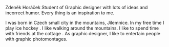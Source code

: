 Zdeněk Horáček
Student of Graphic designer with lots of ideas and incorrect humor. Every thing is an inspiration to me.

I was born in Czech small city in the mountains, Jilemnice. In my free time I play ice hockey . I like walking around the mountains. I like to spend time with friends at the cottage .  As graphic designer, I like to entertain people with graphic photomontages.
